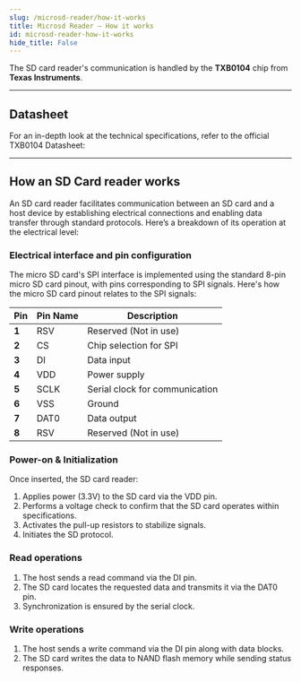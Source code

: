 ```yaml
---
slug: /microsd-reader/how-it-works 
title: Microsd Reader – How it works
id: microsd-reader-how-it-works 
hide_title: False
---  
```


The SD card reader's communication is handled by the **TXB0104** chip from **Texas Instruments**.

<CenteredImage src="/img/microsd-reader/texas.jpg" alt="TXB0104 chip on board" caption="TXB0104 chip on board" width="400px" />

---

## Datasheet

For an in-depth look at the technical specifications, refer to the official TXB0104 Datasheet:

<QuickLink  
  title="TXB0104 Datasheet"  
  description="Detailed technical documentation for the TXB0104 chip"  
  url="https://soldered.com/productdata/2022/03/Soldered_TXB0104PWR_datasheet.pdf"  
/>

---

## How an SD Card reader works

An SD card reader facilitates communication between an SD card and a host device by establishing electrical connections and enabling data transfer through standard protocols. Here’s a breakdown of its operation at the electrical level:

### Electrical interface and pin configuration

The micro SD card's SPI interface is implemented using the standard 8-pin micro SD card pinout, with pins corresponding to SPI signals. Here's how the micro SD card pinout relates to the SPI signals:

| Pin  | Pin Name | Description                             |
| ---- | -------- | --------------------------------------- |
| **1** | RSV      | Reserved (Not in use)                   |
| **2** | CS       | Chip selection for SPI                  |
| **3** | DI       | Data input                              |
| **4** | VDD      | Power supply                            |
| **5** | SCLK     | Serial clock for communication          |
| **6** | VSS      | Ground                                  |
| **7** | DAT0     | Data output                             |
| **8** | RSV      | Reserved (Not in use)                   |

<CenteredImage src="/img/microsd-reader/sd_card_pinout.png" alt="Pinout of an SD card" caption="Pinout of an SD card" width="300px" />

### Power-on & Initialization

Once inserted, the SD card reader:

1. Applies power (3.3V) to the SD card via the VDD pin.
2. Performs a voltage check to confirm that the SD card operates within specifications.
3. Activates the pull-up resistors to stabilize signals.
4. Initiates the SD protocol.

### Read operations

1. The host sends a read command via the DI pin.
2. The SD card locates the requested data and transmits it via the DAT0 pin.
3. Synchronization is ensured by the serial clock.

### Write operations

1. The host sends a write command via the DI pin along with data blocks.
2. The SD card writes the data to NAND flash memory while sending status responses.